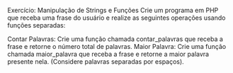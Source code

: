 Exercício: Manipulação de Strings e Funções
Crie um programa em PHP que receba uma frase do usuário e realize as seguintes operações usando funções separadas:

Contar Palavras: Crie uma função chamada contar_palavras que receba a frase e retorne o número total de palavras.
Maior Palavra: Crie uma função chamada maior_palavra que receba a frase e retorne a maior palavra presente nela. (Considere palavras separadas por espaços).